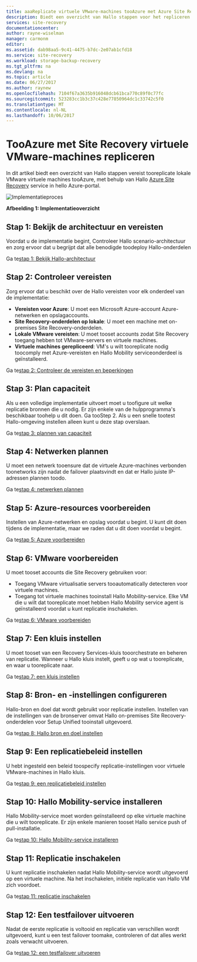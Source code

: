 ```yaml
---
title: aaaReplicate virtuele VMware-machines tooAzure met Azure Site Recovery | Microsoft Docs
description: Biedt een overzicht van Hallo stappen voor het repliceren van de werkbelasting op virtuele VMware-machines tooAzure
services: site-recovery
documentationcenter: 
author: rayne-wiselman
manager: carmonm
editor: 
ms.assetid: dab98aa5-9c41-4475-b7dc-2e07ab1cfd18
ms.service: site-recovery
ms.workload: storage-backup-recovery
ms.tgt_pltfrm: na
ms.devlang: na
ms.topic: article
ms.date: 06/27/2017
ms.author: raynew
ms.openlocfilehash: 7104f67a3635b916048dcb61bca770c89f0c77fc
ms.sourcegitcommit: 523283cc1b3c37c428e77850964dc1c33742c5f0
ms.translationtype: MT
ms.contentlocale: nl-NL
ms.lasthandoff: 10/06/2017
---
```

# <a name="replicate-vmware-vms-tooazure-with-site-recovery"></a>TooAzure met Site Recovery virtuele VMware-machines repliceren

In dit artikel biedt een overzicht van Hallo stappen vereist tooreplicate lokale VMware virtuele machines tooAzure, met behulp van Hallo [Azure Site Recovery](site-recovery-overview.md) service in hello Azure-portal.


![Implementatieproces](./media/vmware-walkthrough-overview/vmware-to-azure-process.png)

**Afbeelding 1: Implementatieoverzicht**

## <a name="step-1-review-architecture-and-prerequisites"></a>Stap 1: Bekijk de architectuur en vereisten

Voordat u de implementatie begint, Controleer Hallo scenario-architectuur en zorg ervoor dat u begrijpt dat alle benodigde toodeploy Hallo-onderdelen

Ga te[stap 1: Bekijk Hallo-architectuur](vmware-walkthrough-architecture.md)


## <a name="step-2-review-prerequisites"></a>Stap 2: Controleer vereisten

Zorg ervoor dat u beschikt over de Hallo vereisten voor elk onderdeel van de implementatie:

- **Vereisten voor Azure**: U moet een Microsoft Azure-account Azure-netwerken en opslagaccounts.
- **Site Recovery-onderdelen op lokale**: U moet een machine met on-premises Site Recovery-onderdelen.
- **Lokale VMware vereisten**: U moet tooset accounts zodat Site Recovery toegang hebben tot VMware-servers en virtuele machines.
- **Virtuele machines gerepliceerd**: VM's u wilt tooreplicate nodig toocomply met Azure-vereisten en Hallo Mobility serviceonderdeel is geïnstalleerd.

Ga te[stap 2: Controleer de vereisten en beperkingen](vmware-walkthrough-prerequisites.md)

## <a name="step-3-plan-capacity"></a>Stap 3: Plan capaciteit

Als u een volledige implementatie uitvoert moet u toofigure uit welke replicatie bronnen die u nodig. Er zijn enkele van de hulpprogramma's beschikbaar toohelp u dit doen. Ga tooStep 2. Als u een snelle tootest Hallo-omgeving instellen alleen kunt u deze stap overslaan.

Ga te[stap 3: plannen van capaciteit](vmware-walkthrough-capacity.md)

## <a name="step-4-plan-networking"></a>Stap 4: Netwerken plannen

U moet een netwerk tooensure dat de virtuele Azure-machines verbonden toonetworks zijn nadat de failover plaatsvindt en dat er Hallo juiste IP-adressen plannen toodo.

Ga te[stap 4: netwerken plannen](vmware-walkthrough-network.md)

##  <a name="step-5-prepare-azure-resources"></a>Stap 5: Azure-resources voorbereiden

Instellen van Azure-netwerken en opslag voordat u begint. U kunt dit doen tijdens de implementatie, maar we raden dat u dit doen voordat u begint.

Ga te[stap 5: Azure voorbereiden](vmware-walkthrough-prepare-azure.md)


## <a name="step-6-prepare-vmware"></a>Stap 6: VMware voorbereiden

U moet tooset accounts die Site Recovery gebruiken voor:

- Toegang VMware virtualisatie servers tooautomatically detecteren voor virtuele machines.
- Toegang tot virtuele machines tooinstall Hallo Mobility-service. Elke VM die u wilt dat tooreplicate moet hebben Hallo Mobility service agent is geïnstalleerd voordat u kunt replicatie inschakelen.

Ga te[stap 6: VMware voorbereiden](vmware-walkthrough-prepare-vmware.md)

## <a name="step-7-set-up-a-vault"></a>Stap 7: Een kluis instellen

U moet tooset van een Recovery Services-kluis tooorchestrate en beheren van replicatie. Wanneer u Hallo kluis instelt, geeft u op wat u tooreplicate, en waar u tooreplicate naar.

Ga te[stap 7: een kluis instellen](vmware-walkthrough-create-vault.md)

## <a name="step-8-configure-source-and-target-settings"></a>Stap 8: Bron- en -instellingen configureren

Hallo-bron en doel dat wordt gebruikt voor replicatie instellen. Instellen van de instellingen van de bronserver omvat Hallo on-premises Site Recovery-onderdelen voor Setup Unified tooinstall uitgevoerd.

Ga te[stap 8: Hallo bron en doel instellen](vmware-walkthrough-source-target.md)

## <a name="step-9-set-up-a-replication-policy"></a>Stap 9: Een replicatiebeleid instellen

U hebt ingesteld een beleid toospecify replicatie-instellingen voor virtuele VMware-machines in Hallo kluis.

Ga te[stap 9: een replicatiebeleid instellen](vmware-walkthrough-replication.md)

## <a name="step-10-install-hello-mobility-service"></a>Stap 10: Hallo Mobility-service installeren

Hallo Mobility-service moet worden geïnstalleerd op elke virtuele machine die u wilt tooreplicate. Er zijn enkele manieren tooset Hallo service push of pull-installatie.

Ga te[stap 10: Hallo Mobility-service installeren](vmware-walkthrough-install-mobility.md)

## <a name="step-11-enable-replication"></a>Stap 11: Replicatie inschakelen

U kunt replicatie inschakelen nadat Hallo Mobility-service wordt uitgevoerd op een virtuele machine. Na het inschakelen, initiële replicatie van Hallo VM zich voordoet.

Ga te[stap 11: replicatie inschakelen](vmware-walkthrough-enable-replication.md)

## <a name="step-12-run-a-test-failover"></a>Stap 12: Een testfailover uitvoeren

Nadat de eerste replicatie is voltooid en replicatie van verschillen wordt uitgevoerd, kunt u een test failover toomake, controleren of dat alles werkt zoals verwacht uitvoeren.

Ga te[stap 12: een testfailover uitvoeren](vmware-walkthrough-test-failover.md)
